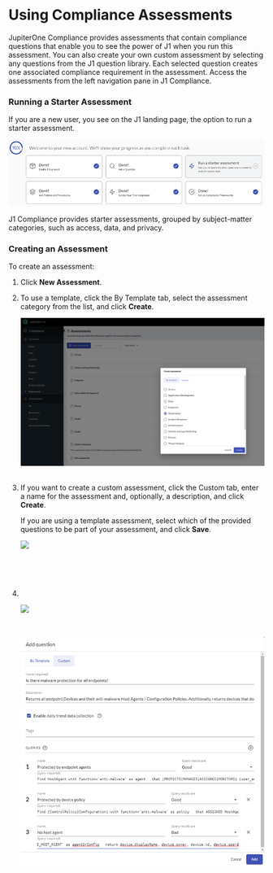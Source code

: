 # Using Compliance Assessments

JupiterOne Compliance provides assessments that contain compliance questions that enable you to see the power of J1 when you run this assessment. You can also create your own custom assessment by selecting any questions from the J1 question library. Each selected question creates one associated compliance requirement in the assessment. Access the assessments from the left navigation pane in J1 Compliance.

### Running a Starter Assessment

If you are a new user, you see on the J1 landing page, the option to run a starter assessment. 

![](../assets/compliance-start-assessment.png)

J1 Compliance provides starter assessments, grouped by subject-matter categories, such as access, data, and privacy. 

### Creating an Assessment

To create an assessment:

1. Click **New Assessment**.

2. To use a template, click the By Template tab, select the assessment category from the list, and click **Create**.

   ![](../assets/compliance-create-assess.png)
   ​


3. If you want to create a custom assessment, click the Custom tab, enter a name for the assessment and, optionally, a description, and click **Create**. 

   If you are using a template assessment, select which of the provided questions to be part of your assessment, and click **Save**.

   ![](../assets/compliance-adding-question.png)

   ​

   ​

4. ​

   ![](../assets/compliance-add-template-question.png) 

   ​

   ![](../assets/compliance-add-question.png)



